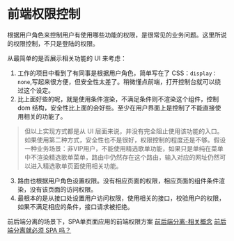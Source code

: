 # 前端权限控制

根据用户角色来控制用户有使用哪些功能的权限，是很常见的业务问题。这里所说的权限控制，不只是登陆的权限。

从最简单的是否展示相关功能的 UI 来考虑：

1. 工作的项目中看到了有同事是根据用户角色，简单写在了 CSS：`display：none`,写起来很方便，但安全性太差了。稍微懂点前端，打开控制台就可以绕过这个设定。
2. 比上面好些的呢，就是使用条件渲染，不满足条件则不渲染这个组件，控制 dom 结构，安全性比上面的会好些。至少在用户界面上是控制了不能直接使用相关的功能了。

> 但以上实现方式都是从 UI 层面来说，并没有完全阻止使用该功能的入口。
  如果使用第二种方式，安全性也不是很好，权限控制的程度还是不够。假设一种业务场景：非VIP用户，不能使用精选歌单功能，如果只是单纯在菜单中不渲染精选歌单菜单，路由中仍然存在这个路由，输入对应的网址仍然可以进入精选歌单页面使用相关功能。
3. 路由也根据用户角色设置权限。没有相应页面的权限，相应页面的组件条件渲染，没有该页面的访问权限。
4. 最根本的是从接口处设置用户访问权限，使用相关的接口，校验用户的权限，如果不满足相应的条件，接口请求被拒绝。

前后端分离的场景下，SPA单页面应用的前端权限方案
  [前后端分离-相关概念](https://www.jianshu.com/p/fcb98533bc18)
   [前后端分离就必须 SPA 吗？](https://www.zhihu.com/question/352047943)